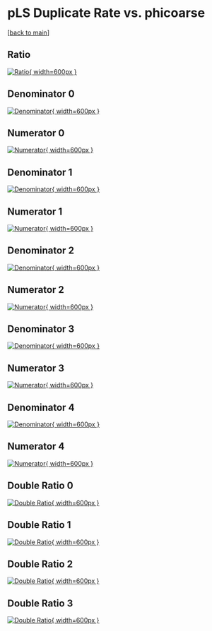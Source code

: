 # pLS Duplicate Rate vs. phicoarse

[[back to main](./)]



## Ratio

[![Ratio](../mtv/var/pLS_duplrate_phicoarse.png){ width=600px }](../mtv/var/pLS_duplrate_phicoarse.pdf)

## Denominator 0

[![Denominator](../mtv/den/pLS_duplrate_phicoarse_den0.png){ width=600px }](../mtv/den/pLS_duplrate_phicoarse_den0.pdf)

## Numerator 0

[![Numerator](../mtv/num/pLS_duplrate_phicoarse_num0.png){ width=600px }](../mtv/num/pLS_duplrate_phicoarse_num0.pdf)

## Denominator 1

[![Denominator](../mtv/den/pLS_duplrate_phicoarse_den1.png){ width=600px }](../mtv/den/pLS_duplrate_phicoarse_den1.pdf)

## Numerator 1

[![Numerator](../mtv/num/pLS_duplrate_phicoarse_num1.png){ width=600px }](../mtv/num/pLS_duplrate_phicoarse_num1.pdf)

## Denominator 2

[![Denominator](../mtv/den/pLS_duplrate_phicoarse_den2.png){ width=600px }](../mtv/den/pLS_duplrate_phicoarse_den2.pdf)

## Numerator 2

[![Numerator](../mtv/num/pLS_duplrate_phicoarse_num2.png){ width=600px }](../mtv/num/pLS_duplrate_phicoarse_num2.pdf)

## Denominator 3

[![Denominator](../mtv/den/pLS_duplrate_phicoarse_den3.png){ width=600px }](../mtv/den/pLS_duplrate_phicoarse_den3.pdf)

## Numerator 3

[![Numerator](../mtv/num/pLS_duplrate_phicoarse_num3.png){ width=600px }](../mtv/num/pLS_duplrate_phicoarse_num3.pdf)

## Denominator 4

[![Denominator](../mtv/den/pLS_duplrate_phicoarse_den4.png){ width=600px }](../mtv/den/pLS_duplrate_phicoarse_den4.pdf)

## Numerator 4

[![Numerator](../mtv/num/pLS_duplrate_phicoarse_num4.png){ width=600px }](../mtv/num/pLS_duplrate_phicoarse_num4.pdf)

## Double Ratio 0

[![Double Ratio](../mtv/ratio/pLS_duplrate_phicoarse_ratio0.png){ width=600px }](../mtv/ratio/pLS_duplrate_phicoarse_ratio0.pdf)

## Double Ratio 1

[![Double Ratio](../mtv/ratio/pLS_duplrate_phicoarse_ratio1.png){ width=600px }](../mtv/ratio/pLS_duplrate_phicoarse_ratio1.pdf)

## Double Ratio 2

[![Double Ratio](../mtv/ratio/pLS_duplrate_phicoarse_ratio2.png){ width=600px }](../mtv/ratio/pLS_duplrate_phicoarse_ratio2.pdf)

## Double Ratio 3

[![Double Ratio](../mtv/ratio/pLS_duplrate_phicoarse_ratio3.png){ width=600px }](../mtv/ratio/pLS_duplrate_phicoarse_ratio3.pdf)

